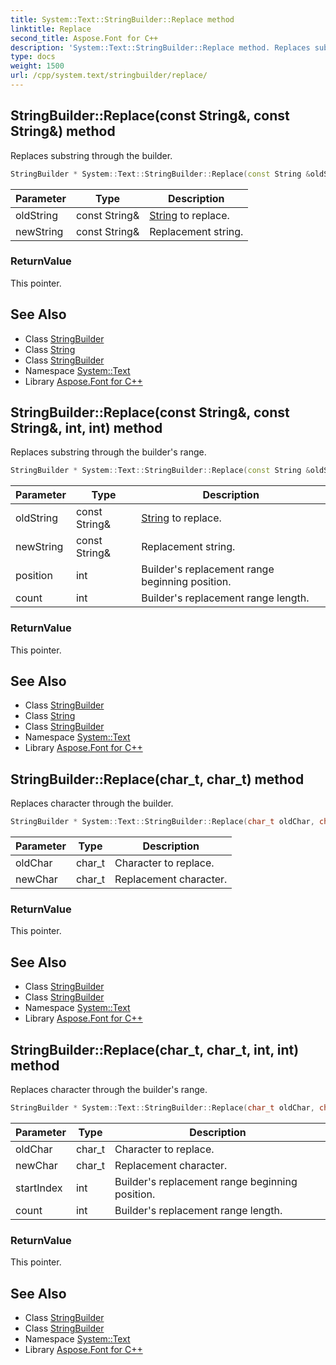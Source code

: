 ```yaml
---
title: System::Text::StringBuilder::Replace method
linktitle: Replace
second_title: Aspose.Font for C++
description: 'System::Text::StringBuilder::Replace method. Replaces substring through the builder in C++.'
type: docs
weight: 1500
url: /cpp/system.text/stringbuilder/replace/
---
```

## StringBuilder::Replace(const String\&, const String\&) method


Replaces substring through the builder.

```cpp
StringBuilder * System::Text::StringBuilder::Replace(const String &oldString, const String &newString)
```


| Parameter | Type | Description |
| --- | --- | --- |
| oldString | const String\& | [String](../../../system/string/) to replace. |
| newString | const String\& | Replacement string. |

### ReturnValue

This pointer.

## See Also

* Class [StringBuilder](../)
* Class [String](../../../system/string/)
* Class [StringBuilder](../)
* Namespace [System::Text](../../)
* Library [Aspose.Font for C++](../../../)
## StringBuilder::Replace(const String\&, const String\&, int, int) method


Replaces substring through the builder's range.

```cpp
StringBuilder * System::Text::StringBuilder::Replace(const String &oldString, const String &newString, int position, int count)
```


| Parameter | Type | Description |
| --- | --- | --- |
| oldString | const String\& | [String](../../../system/string/) to replace. |
| newString | const String\& | Replacement string. |
| position | int | Builder's replacement range beginning position. |
| count | int | Builder's replacement range length. |

### ReturnValue

This pointer.

## See Also

* Class [StringBuilder](../)
* Class [String](../../../system/string/)
* Class [StringBuilder](../)
* Namespace [System::Text](../../)
* Library [Aspose.Font for C++](../../../)
## StringBuilder::Replace(char_t, char_t) method


Replaces character through the builder.

```cpp
StringBuilder * System::Text::StringBuilder::Replace(char_t oldChar, char_t newChar)
```


| Parameter | Type | Description |
| --- | --- | --- |
| oldChar | char_t | Character to replace. |
| newChar | char_t | Replacement character. |

### ReturnValue

This pointer.

## See Also

* Class [StringBuilder](../)
* Class [StringBuilder](../)
* Namespace [System::Text](../../)
* Library [Aspose.Font for C++](../../../)
## StringBuilder::Replace(char_t, char_t, int, int) method


Replaces character through the builder's range.

```cpp
StringBuilder * System::Text::StringBuilder::Replace(char_t oldChar, char_t newChar, int startIndex, int count)
```


| Parameter | Type | Description |
| --- | --- | --- |
| oldChar | char_t | Character to replace. |
| newChar | char_t | Replacement character. |
| startIndex | int | Builder's replacement range beginning position. |
| count | int | Builder's replacement range length. |

### ReturnValue

This pointer.

## See Also

* Class [StringBuilder](../)
* Class [StringBuilder](../)
* Namespace [System::Text](../../)
* Library [Aspose.Font for C++](../../../)
